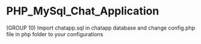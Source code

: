# PHP_MySql_Chat_Application
(GROUP 10) 
Import chatapp.sql in chatapp database and change config.php file in php folder to your configurations
